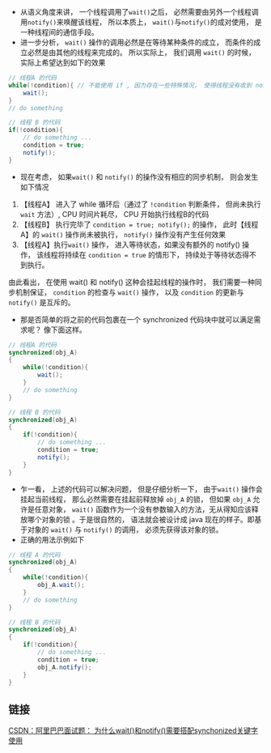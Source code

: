 - 从语义角度来讲， 一个线程调用了`wait()`之后， 必然需要由另外一个线程调用`notify()`来唤醒该线程， 所以本质上， `wait()`与`notify()`的成对使用， 是一种线程间的通信手段。
- 进一步分析， `wait()` 操作的调用必然是在等待某种条件的成立， 而条件的成立必然是由其他的线程来完成的。 所以实际上， 我们调用 `wait()` 的时候， 实际上希望达到如下的效果

```Java
// 线程A 的代码
while(!condition){ // 不能使用 if , 因为存在一些特殊情况， 使得线程没有收到 notify 时也能退出等待状态
    wait();
}
// do something
```

```Java
// 线程 B 的代码
if(!condition){ 
	// do something ...
    condition = true;
    notify();
}
```

- 现在考虑， 如果`wait()` 和 `notify()` 的操作没有相应的同步机制， 则会发生如下情况

1. 【线程A】 进入了 while 循环后（通过了 `!condition` 判断条件， 但尚未执行 `wait` 方法）, CPU 时间片耗尽， CPU 开始执行线程B的代码
2. 【线程B】 执行完毕了 `condition = true; notify();` 的操作， 此时【线程A】的 `wait()` 操作尚未被执行， `notify()` 操作没有产生任何效果
3. 【线程A】执行`wait()` 操作， 进入等待状态，如果没有额外的 notify() 操作， 该线程将持续在 `condition = true` 的情形下， 持续处于等待状态得不到执行。

由此看出， 在使用 wait() 和 notify() 这种会挂起线程的操作时， 我们需要一种同步机制保证， `condition` 的检查与 `wait()` 操作， 以及 `condition` 的更新与 `notify()` 是互斥的。

- 那是否简单的将之前的代码包裹在一个 synchronized 代码块中就可以满足需求呢？ 像下面这样。

```Java
// 线程A 的代码
synchronized(obj_A)
{
	while(!condition){ 
	    wait();
	}
	// do something 
}
```
```Java
// 线程 B 的代码
synchronized(obj_A)
{
	if(!condition){ 
		// do something ...
	    condition = true;
	    notify();
	}
}
```

- 乍一看， 上述的代码可以解决问题， 但是仔细分析一下， 由于`wait()` 操作会挂起当前线程， 那么必然需要在挂起前释放掉 `obj_A` 的锁， 但如果 `obj_A` 允许是任意对象， `wait()` 函数作为一个没有参数输入的方法，无从得知应该释放哪个对象的锁 。于是很自然的， 语法就会被设计成 java 现在的样子。即基于对象的 `wait()` 与 `notify()` 的调用， 必须先获得该对象的锁。
- 正确的用法示例如下

```Java
// 线程 A 的代码
synchronized(obj_A)
{
	while(!condition){ 
	    obj_A.wait();
	}
	// do something 
}
```

```Java
// 线程 B 的代码
synchronized(obj_A)
{
	if(!condition){ 
		// do something ...
	    condition = true;
	    obj_A.notify();
	}
}
```

## 链接

[CSDN：阿里巴巴面试题： 为什么wait()和notify()需要搭配synchonized关键字使用](https://blog.csdn.net/lengxiao1993/article/details/52296220)